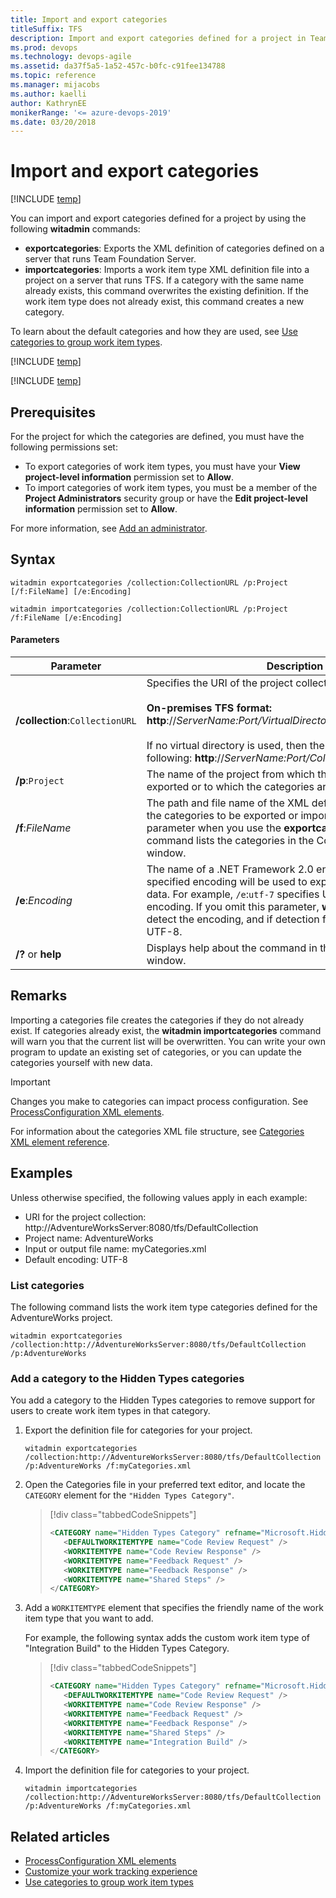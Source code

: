 ```yaml
---
title: Import and export categories
titleSuffix: TFS  
description: Import and export categories defined for a project in Team Foundation Server 
ms.prod: devops
ms.technology: devops-agile
ms.assetid: da37f5a5-1a52-457c-b0fc-c91fee134788
ms.topic: reference
ms.manager: mijacobs
ms.author: kaelli
author: KathrynEE
monikerRange: '<= azure-devops-2019'
ms.date: 03/20/2018
---
```



# Import and export categories

[!INCLUDE [temp](../../_shared/customization-witadmin-plus-version-header.md)]  

You can import and export categories defined for a project by using the following **witadmin** commands:   
-   **exportcategories**:  Exports the XML definition of categories defined on a server that runs Team Foundation Server.   
-   **importcategories**:  Imports a work item type XML definition file into a project on a server that runs TFS.  If a category with the same name already exists, this command overwrites the existing definition. If the work item type does not already exist, this command creates a new category.  
  
To learn about the default categories and how they are used, see [Use categories to group work item types](../xml/use-categories-to-group-work-item-types.md).  
  
[!INCLUDE [temp](../../_shared/witadmin-run-tool.md)]    
  
[!INCLUDE [temp](../../_shared/process-editor.md)]
  
## Prerequisites   
  
For the project for which the categories are defined, you must have the following permissions set:   
-   To export categories of work item types, you must have your **View project-level information** permission set to **Allow**.   
-   To import categories of work item types, you must be a member of the **Project Administrators** security group or have the **Edit project-level information** permission set to **Allow**.  
  
For more information, see [Add an administrator](../../organizations/security/set-project-collection-level-permissions.md). 

## Syntax  
  
```  
witadmin exportcategories /collection:CollectionURL /p:Project [/f:FileName] [/e:Encoding]   
  
witadmin importcategories /collection:CollectionURL /p:Project /f:FileName [/e:Encoding]   
```  
  
#### Parameters  
  
|**Parameter**|**Description**|  
|-------------------|---------------------|  
|**/collection**:`CollectionURL`|Specifies the URI of the project collection. For example:<br /><br /> **On-premises TFS format:  http**://*ServerName:Port/VirtualDirectoryName/CollectionName*<br /><br /> If no virtual directory is used, then the format for the URI is the following: **http**://*ServerName:Port/CollectionName*.|  
|**/p**:`Project`|The name of the project from which the categories are exported or to which the categories are imported.|  
|**/f**:*FileName*|The path and file name of the XML definition file that contains the categories to be exported or imported. If you omit this parameter when you use the **exportcategories** command, the command lists the categories in the Command Prompt window.|  
|**/e**:*Encoding*|The name of a .NET Framework 2.0 encoding format. The specified encoding will be used to export or import the XML data. For example, `/e`:`utf-7` specifies Unicode (UTF-7) encoding. If you omit this parameter, **witadmin** attempts to detect the encoding, and if detection fails, **witadmin** uses UTF-8.|  
|**/?** or **help**|Displays help about the command in the Command Prompt window.|  
  
## Remarks  

Importing a categories file creates the categories if they do not already exist. If categories already exist, the **witadmin importcategories** command will warn you that the current list will be overwritten. You can write your own program to update an existing set of categories, or you can update the categories yourself with new data.  
  
> [!IMPORTANT]  
>  Changes you make to categories can impact process configuration. See [ProcessConfiguration XML elements](../xml/process-configuration-xml-element.md).  
  
 For information about the categories XML file structure, see [Categories XML element reference](../xml/categories-xml-element-reference.md).  
  
## Examples  

Unless otherwise specified, the following values apply in each example:  
  
- URI for the project collection: http://AdventureWorksServer:8080/tfs/DefaultCollection    
- Project name: AdventureWorks    
- Input or output file name: myCategories.xml   
- Default encoding: UTF-8  
  
### List categories  

The following command lists the work item type categories defined for the AdventureWorks project.  
  
```  
witadmin exportcategories /collection:http://AdventureWorksServer:8080/tfs/DefaultCollection /p:AdventureWorks   
```  
  
### Add a category to the Hidden Types categories  

You add a category to the Hidden Types categories to remove support for users to create work item types in that category.  
  
1. Export the definition file for categories for your project.  
  
   ```  
   witadmin exportcategories /collection:http://AdventureWorksServer:8080/tfs/DefaultCollection /p:AdventureWorks /f:myCategories.xml   
   ```  
  
2. Open the Categories file in your preferred text editor, and locate the `CATEGORY` element for the `"Hidden Types Category"`.  
  
   > [!div class="tabbedCodeSnippets"]
   > ```XML  
   > <CATEGORY name="Hidden Types Category" refname="Microsoft.HiddenCategory">  
   >    <DEFAULTWORKITEMTYPE name="Code Review Request" />  
   >    <WORKITEMTYPE name="Code Review Response" />  
   >    <WORKITEMTYPE name="Feedback Request" />  
   >    <WORKITEMTYPE name="Feedback Response" />  
   >    <WORKITEMTYPE name="Shared Steps" />  
   > </CATEGORY>  
   > ```  
  
3. Add a `WORKITEMTYPE` element that specifies the friendly name of the work item type that you want to add.  
  
    For example, the following syntax adds the custom work item type of "Integration Build" to the Hidden Types Category.  
 
   > [!div class="tabbedCodeSnippets"]
   > ```XML
   > <CATEGORY name="Hidden Types Category" refname="Microsoft.HiddenCategory">  
   >    <DEFAULTWORKITEMTYPE name="Code Review Request" />  
   >    <WORKITEMTYPE name="Code Review Response" />  
   >    <WORKITEMTYPE name="Feedback Request" />  
   >    <WORKITEMTYPE name="Feedback Response" />  
   >    <WORKITEMTYPE name="Shared Steps" />  
   >    <WORKITEMTYPE name="Integration Build" />  
   > </CATEGORY>  
   > ```  
  
4. Import the definition file for categories to your project.  
  
   ```  
   witadmin importcategories /collection:http://AdventureWorksServer:8080/tfs/DefaultCollection /p:AdventureWorks /f:myCategories.xml   
   ```  
  
## Related articles
- [ProcessConfiguration XML elements](../xml/process-configuration-xml-element.md)  
- [Customize your work tracking experience](../customize-work.md)     
- [Use categories to group work item types](../xml/use-categories-to-group-work-item-types.md)   
